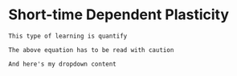 # Short-time Dependent Plasticity


```{note}
This type of learning is quantify
```


```{warning}
The above equation has to be read with caution
```


```{dropdown} Here's my dropdown
And here's my dropdown content
```

